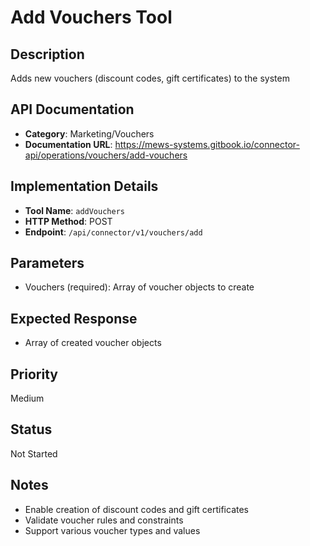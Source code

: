 # Add Vouchers Tool

## Description
Adds new vouchers (discount codes, gift certificates) to the system

## API Documentation
- **Category**: Marketing/Vouchers
- **Documentation URL**: https://mews-systems.gitbook.io/connector-api/operations/vouchers/add-vouchers

## Implementation Details
- **Tool Name**: `addVouchers`
- **HTTP Method**: POST
- **Endpoint**: `/api/connector/v1/vouchers/add`

## Parameters
- Vouchers (required): Array of voucher objects to create

## Expected Response
- Array of created voucher objects

## Priority
Medium

## Status
Not Started

## Notes
- Enable creation of discount codes and gift certificates
- Validate voucher rules and constraints
- Support various voucher types and values 